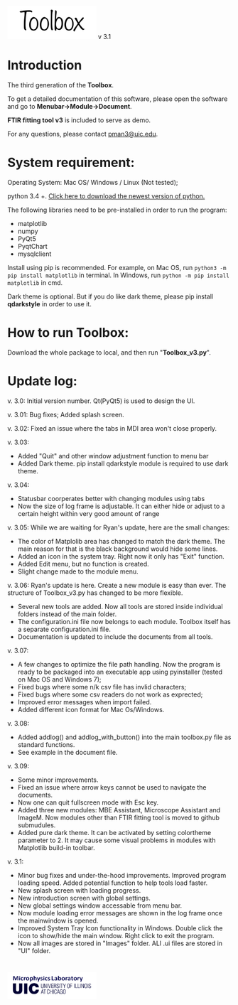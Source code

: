 <img src="https://github.com/manpeihong/Toolbox-v3/blob/master/Images/toolbox_b.png" width="200"> v 3.1

# Introduction
The third generation of the **Toolbox**.

To get a detailed documentation of this software, please open the software and go to **Menubar->Module->Document**.

**FTIR fitting tool v3** is included to serve as demo. 

For any questions, please contact pman3@uic.edu.

# System requirement:

Operating System: Mac OS/ Windows / Linux (Not tested);

python 3.4 +. [Click here to download the newest version of python.](https://www.python.org/downloads/)

The following libraries need to be pre-installed in order to run the program:

- matplotlib
- numpy
- PyQt5
- PyqtChart
- mysqlclient

Install using pip is recommended. 
For example, on Mac OS, run `python3 -m pip install matplotlib` in terminal. In Windows, run `python -m pip install matplotlib` in cmd. 

Dark theme is optional. But if you do like dark theme, please pip install **qdarkstyle** in order to use it. 

# How to run Toolbox:

Download the whole package to local, and then run "**Toolbox_v3.py**".

# Update log:

v. 3.0: Initial version number. Qt(PyQt5) is used to design the UI. 

v. 3.01: Bug fixes; Added splash screen.  

v. 3.02: Fixed an issue where the tabs in MDI area won't close properly. 

v. 3.03: 
- Added "Quit" and other window adjustment function to menu bar
- Added Dark theme. pip install qdarkstyle module is required to use dark theme. 

v. 3.04: 
- Statusbar coorperates better with changing modules using tabs
- Now the size of log frame is adjustable. It can either hide or adjust to a certain height within very good amount of range

v. 3.05: While we are waiting for Ryan's update, here are the small changes: 
- The color of Matplolib area has changed to match the dark theme. The main reason for that is the black background would hide some lines. 
- Added an icon in the system tray.  Right now it only has "Exit" function. 
- Added Edit menu,  but no function is created. 
- Slight change made to the module menu. 
             
v. 3.06: Ryan's update is here. Create a new module is easy than ever. The structure of Toolbox_v3.py has changed to be more flexible. 
- Several new tools are added. Now all tools are stored inside individual folders instead of the main folder. 
- The configuration.ini file now belongs to each module. Toolbox itself has a separate configuration.ini file. ﻿
- Documentation is updated to include the documents from all tools.

v. 3.07: 
- A few changes to optimize the file path handling. Now the program is ready to be packaged into an executable app using pyinstaller (tested on Mac OS and Windows 7);
- Fixed bugs where some n/k csv file has invlid characters; 
- Fixed bugs where some csv readers do not work as exprected; 
- Improved error messages when import failed. 
- Added different icon format for Mac Os/Windows.

v. 3.08: 
- Added addlog() and addlog_with_button() into the main toolbox.py file as standard functions.
- See example in the document file. 

v. 3.09: 
- Some minor improvements. 
- Fixed an issue where arrow keys cannot be used to navigate the documents. 
- Now one can quit fullscreen mode with Esc key. 
- Added three new modules: MBE Assistant, Microscope Assistant and ImageM. Now modules other than FTIR fitting tool is moved to github submudules. 
- Added pure dark theme. It can be activated by setting colortheme parameter to 2. It may cause some visual problems in modules with Matplotlib build-in toolbar.
             
v. 3.1: 
- Minor bug fixes and under-the-hood improvements. Improved program loading speed. Added potential function to help tools load faster. 
- New splash screen with loading progress. 
- New introduction screen with global settings.
- New global settings window accessable from menu bar. 
- Now module loading error messages are shown in the log frame once the mainwindow is opened. 
- Improved System Tray Icon functionality in Windows. Double click the icon to show/hide the main window. Right click to exit the program.
- Now all images are stored in "Images" folder. ALl .ui files are stored in "UI" folder. 

# <img src="https://github.com/manpeihong/Toolbox-v3/blob/master/Images/MPL_UIC_b.png" width="200">
